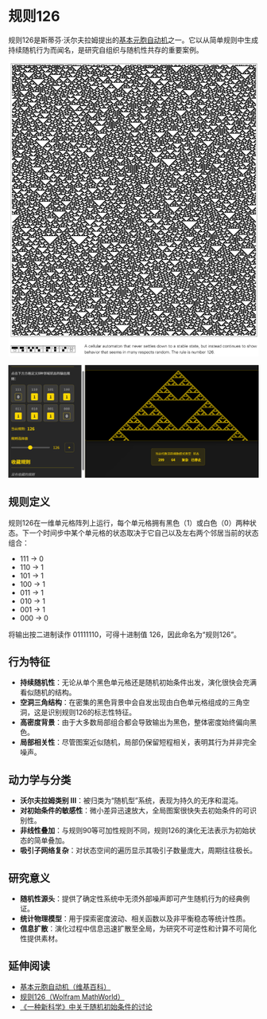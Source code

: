 # 规则126

规则126是斯蒂芬·沃尔夫拉姆提出的[基本元胞自动机](https://en.wikipedia.org/wiki/Elementary_cellular_automaton)之一。它以从简单规则中生成持续随机行为而闻名，是研究自组织与随机性共存的重要案例。

![alt text](../../images/rule-126/image.png)

![alt text](../../images/rule-126/image-1.png)

## 规则定义

规则126在一维单元格阵列上运行，每个单元格拥有黑色（1）或白色（0）两种状态。下一个时间步中某个单元格的状态取决于它自己以及左右两个邻居当前的状态组合：

- 111 → 0
- 110 → 1
- 101 → 1
- 100 → 1
- 011 → 1
- 010 → 1
- 001 → 1
- 000 → 0

将输出按二进制读作 01111110，可得十进制值 126，因此命名为“规则126”。

## 行为特征

- **持续随机性**：无论从单个黑色单元格还是随机初始条件出发，演化很快会充满看似随机的结构。
- **空洞三角结构**：在密集的黑色背景中会自发出现由白色单元格组成的三角空洞，这是识别规则126的标志性特征。
- **高密度背景**：由于大多数局部组合都会导致输出为黑色，整体密度始终偏向黑色。
- **局部相关性**：尽管图案近似随机，局部仍保留短程相关，表明其行为并非完全噪声。

## 动力学与分类

- **沃尔夫拉姆类别 III**：被归类为“随机型”系统，表现为持久的无序和混沌。
- **对初始条件的敏感性**：微小差异迅速放大，全局图案很快失去初始条件的可识别性。
- **非线性叠加**：与规则90等可加性规则不同，规则126的演化无法表示为初始状态的简单叠加。
- **吸引子网络复杂**：对状态空间的遍历显示其吸引子数量庞大，周期往往极长。

## 研究意义

- **随机性源头**：提供了确定性系统中无须外部噪声即可产生随机行为的经典例证。
- **统计物理模型**：用于探索密度波动、相关函数以及非平衡稳态等统计性质。
- **信息扩散**：演化过程中信息迅速扩散至全局，为研究不可逆性和计算不可简化性提供素材。

## 延伸阅读

- [基本元胞自动机（维基百科）](https://en.wikipedia.org/wiki/Elementary_cellular_automaton)
- [规则126（Wolfram MathWorld）](https://mathworld.wolfram.com/Rule126.html)
- [《一种新科学》中关于随机初始条件的讨论](https://www.wolframscience.com/nksonline/section-6.2)
